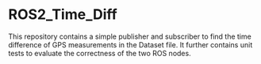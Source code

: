 # ROS2_Time_Diff
This repository contains a simple publisher and subscriber to find the time difference of GPS measurements in the Dataset file. It further contains unit tests to evaluate the correctness of the two ROS nodes.
